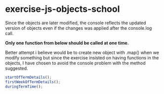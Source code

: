 # exercise-js-objects-school

Since the objects are later modified,
the console reflects the updated version of objects even if the changes was applied after the console.log call.

**Only one function from below should be called at one time.**

Better attempt i believe would be to create new object with .map() when we modify something but since the exercise insisted on having functions in the objects, I have chosen to avoid the console problem with the method suggested.

```javascript
startOfTermDetails();
firstWeekOfTermDetails();
duringTermTime();
```
